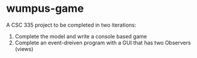 # wumpus-game
A CSC 335 project to be completed in two iterations:

1. Complete the model and write a console based game
2. Complete an event-dreiven program with a GUI that has two Observers (views)
